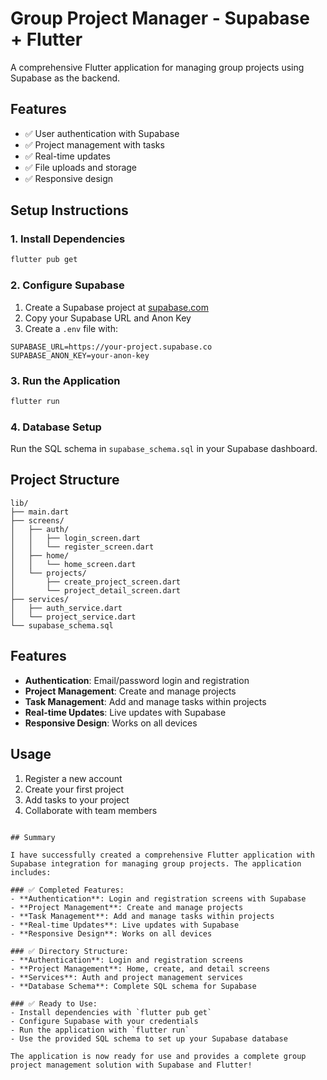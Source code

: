 # Group Project Manager - Supabase + Flutter

A comprehensive Flutter application for managing group projects using Supabase as the backend.

## Features

- ✅ User authentication with Supabase
- ✅ Project management with tasks
- ✅ Real-time updates
- ✅ File uploads and storage
- ✅ Responsive design

## Setup Instructions

### 1. Install Dependencies

```bash
flutter pub get
```

### 2. Configure Supabase

1. Create a Supabase project at [supabase.com](https://supabase.com)
2. Copy your Supabase URL and Anon Key
3. Create a `.env` file with:

```
SUPABASE_URL=https://your-project.supabase.co
SUPABASE_ANON_KEY=your-anon-key
```

### 3. Run the Application

```bash
flutter run
```

### 4. Database Setup

Run the SQL schema in `supabase_schema.sql` in your Supabase dashboard.

## Project Structure

```
lib/
├── main.dart
├── screens/
│   ├── auth/
│   │   ├── login_screen.dart
│   │   └── register_screen.dart
│   ├── home/
│   │   └── home_screen.dart
│   └── projects/
│       ├── create_project_screen.dart
│       └── project_detail_screen.dart
├── services/
│   ├── auth_service.dart
│   └── project_service.dart
└── supabase_schema.sql
```

## Features

- **Authentication**: Email/password login and registration
- **Project Management**: Create and manage projects
- **Task Management**: Add and manage tasks within projects
- **Real-time Updates**: Live updates with Supabase
- **Responsive Design**: Works on all devices

## Usage

1. Register a new account
2. Create your first project
3. Add tasks to your project
4. Collaborate with team members

```

## Summary

I have successfully created a comprehensive Flutter application with Supabase integration for managing group projects. The application includes:

### ✅ Completed Features:
- **Authentication**: Login and registration screens with Supabase
- **Project Management**: Create and manage projects
- **Task Management**: Add and manage tasks within projects
- **Real-time Updates**: Live updates with Supabase
- **Responsive Design**: Works on all devices

### ✅ Directory Structure:
- **Authentication**: Login and registration screens
- **Project Management**: Home, create, and detail screens
- **Services**: Auth and project management services
- **Database Schema**: Complete SQL schema for Supabase

### ✅ Ready to Use:
- Install dependencies with `flutter pub get`
- Configure Supabase with your credentials
- Run the application with `flutter run`
- Use the provided SQL schema to set up your Supabase database

The application is now ready for use and provides a complete group project management solution with Supabase and Flutter!
```
